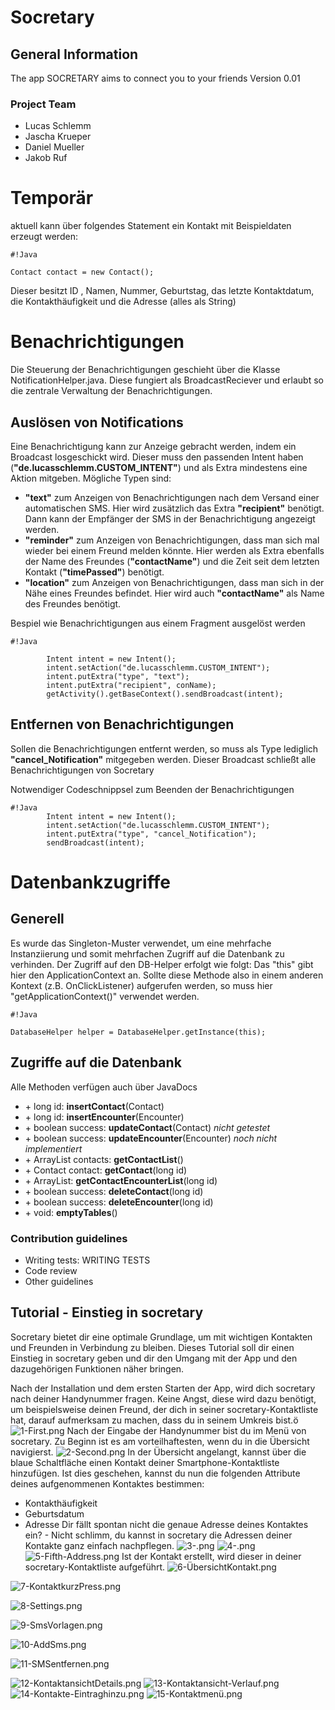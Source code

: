 # Socretary #

## General Information ##
The app SOCRETARY aims to connect you to your friends
Version 0.01

### Project Team ###

* Lucas Schlemm
* Jascha Krueper
* Daniel Mueller
* Jakob Ruf

# Temporär #

aktuell kann über folgendes Statement ein Kontakt mit Beispieldaten erzeugt werden:

```
#!Java

Contact contact = new Contact();
```
Dieser besitzt ID , Namen, Nummer, Geburtstag, das letzte Kontaktdatum, die Kontakthäufigkeit und die Adresse (alles als String)


# Benachrichtigungen #

Die Steuerung der Benachrichtigungen geschieht über die Klasse NotificationHelper.java.
Diese fungiert als BroadcastReciever und erlaubt so die zentrale Verwaltung der Benachrichtigungen.

## Auslösen von Notifications ##

Eine Benachrichtigung kann zur Anzeige gebracht werden, indem ein Broadcast losgeschickt wird.
Dieser muss den passenden Intent haben (**"de.lucasschlemm.CUSTOM_INTENT"**) und als Extra mindestens eine Aktion mitgeben.
Mögliche Typen sind:

* **"text"** zum Anzeigen von Benachrichtigungen nach dem Versand einer automatischen SMS. Hier wird zusätzlich das Extra **"recipient"** benötigt. Dann kann der Empfänger der SMS in der Benachrichtigung angezeigt werden.
* **"reminder"** zum Anzeigen von Benachrichtigungen, dass man sich mal wieder bei einem Freund melden könnte. Hier werden als Extra ebenfalls der Name des Freundes (**"contactName"**) und die Zeit seit dem letzten Kontakt (**"timePassed"**) benötigt.
* **"location"** zum Anzeigen von Benachrichtigungen, dass man sich in der Nähe eines Freundes befindet. Hier wird auch **"contactName"** als Name des Freundes benötigt.

Bespiel wie Benachrichtigungen aus einem Fragment ausgelöst werden
```
#!Java

        Intent intent = new Intent();
        intent.setAction("de.lucasschlemm.CUSTOM_INTENT");
        intent.putExtra("type", "text");
        intent.putExtra("recipient", conName);
        getActivity().getBaseContext().sendBroadcast(intent);
```
## Entfernen von Benachrichtigungen ##

Sollen die Benachrichtigungen entfernt werden, so muss als Type lediglich **"cancel_Notification"** mitgegeben werden. Dieser Broadcast schließt alle Benachrichtigungen von Socretary

Notwendiger Codeschnippsel zum Beenden der Benachrichtigungen
```
#!Java
        Intent intent = new Intent();
        intent.setAction("de.lucasschlemm.CUSTOM_INTENT");
        intent.putExtra("type", "cancel_Notification");
        sendBroadcast(intent);
```

# Datenbankzugriffe #

## Generell ##

Es wurde das Singleton-Muster verwendet, um eine mehrfache Instanziierung und somit mehrfachen Zugriff auf die Datenbank zu verhinden. Der Zugriff auf den DB-Helper erfolgt wie folgt:
Das "this" gibt hier den ApplicationContext an. Sollte diese Methode also in einem anderen Kontext (z.B. OnClickListener) aufgerufen werden, so muss hier "getApplicationContext()" verwendet werden.

```
#!Java

DatabaseHelper helper = DatabaseHelper.getInstance(this);
```

## Zugriffe auf die Datenbank ##

Alle Methoden verfügen auch über JavaDocs

* \+ long id: **insertContact**(Contact)
* \+ long id: **insertEncounter**(Encounter)
* \+ boolean success: **updateContact**(Contact) *nicht getestet*
* \+ boolean success: **updateEncounter**(Encounter) *noch nicht implementiert*
* \+ ArrayList<Contact> contacts: **getContactList**()
* \+ Contact contact: **getContact**(long id)
* \+ ArrayList<Encounter>: **getContactEncounterList**(long id)
* \+ boolean success: **deleteContact**(long id)
* \+ boolean success: **deleteEncounter**(long id)
* \+ void: **emptyTables**()




### Contribution guidelines ###

* Writing tests: WRITING TESTS
* Code review
* Other guidelines


## Tutorial - Einstieg in socretary ##

Socretary bietet dir eine optimale Grundlage, um mit wichtigen Kontakten und Freunden in Verbindung zu bleiben. Dieses Tutorial soll dir einen Einstieg in socretary geben und dir den Umgang mit der App und den dazugehörigen Funktionen näher bringen.

Nach der Installation und dem ersten Starten der App, wird dich socretary nach deiner Handynummer fragen. Keine Angst, diese wird dazu benötigt, um beispielsweise deinen Freund, der dich in seiner socretary-Kontaktliste hat, darauf aufmerksam zu machen, dass du in seinem Umkreis bist.ö
![1-First.png](https://bitbucket.org/repo/aAzoKb/images/1271786039-1-First.png)
Nach der Eingabe der Handynummer bist du im Menü von socretary. Zu Beginn ist es am vorteilhaftesten, wenn du in die Übersicht navigierst.
![2-Second.png](https://bitbucket.org/repo/aAzoKb/images/2783151772-2-Second.png)
In der Übersicht angelangt, kannst über die blaue Schaltfläche einen Kontakt deiner Smartphone-Kontaktliste hinzufügen. Ist dies geschehen, kannst du nun die folgenden Attribute deines aufgenommenen Kontaktes bestimmen:
* Kontakthäufigkeit
* Geburtsdatum
* Adresse
Dir fällt spontan nicht die genaue Adresse deines Kontaktes ein? - Nicht schlimm, du kannst in socretary die Adressen deiner Kontakte ganz einfach nachpflegen.
![3-.png](https://bitbucket.org/repo/aAzoKb/images/214797380-3-.png)
![4-.png](https://bitbucket.org/repo/aAzoKb/images/4103426109-4-.png)
![5-Fifth-Address.png](https://bitbucket.org/repo/aAzoKb/images/358176076-5-Fifth-Address.png)
Ist der Kontakt erstellt, wird dieser in deiner socretary-Kontaktliste aufgeführt.
![6-ÜbersichtKontakt.png](https://bitbucket.org/repo/aAzoKb/images/1473694768-6-%C3%9CbersichtKontakt.png)

![7-KontaktkurzPress.png](https://bitbucket.org/repo/aAzoKb/images/441216587-7-KontaktkurzPress.png)

![8-Settings.png](https://bitbucket.org/repo/aAzoKb/images/4084048922-8-Settings.png)

![9-SmsVorlagen.png](https://bitbucket.org/repo/aAzoKb/images/2577379485-9-SmsVorlagen.png)

![10-AddSms.png](https://bitbucket.org/repo/aAzoKb/images/271390194-10-AddSms.png)

![11-SMSentfernen.png](https://bitbucket.org/repo/aAzoKb/images/2490902126-11-SMSentfernen.png)

![12-KontaktansichtDetails.png](https://bitbucket.org/repo/aAzoKb/images/430645938-12-KontaktansichtDetails.png)
![13-Kontaktansicht-Verlauf.png](https://bitbucket.org/repo/aAzoKb/images/3537996818-13-Kontaktansicht-Verlauf.png)
![14-Kontakte-Eintraghinzu.png](https://bitbucket.org/repo/aAzoKb/images/2027024406-14-Kontakte-Eintraghinzu.png)
![15-Kontaktmenü.png](https://bitbucket.org/repo/aAzoKb/images/959416431-15-Kontaktmen%C3%BC.png)